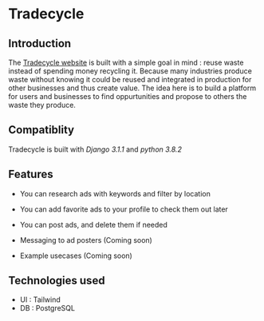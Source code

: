 # Tradecycle

## Introduction
The [Tradecycle website](http://51.15.237.97/) is built with a simple goal in mind : reuse waste instead of spending money recycling it. Because many industries produce waste without knowing it could be reused and integrated in production for other businesses and thus create value. The idea here is to build a platform for users and businesses to find oppurtunities and propose to others the waste they produce.

## Compatiblity
Tradecycle is built with *Django 3.1.1* and *python 3.8.2*

## Features
* You can research ads with keywords and filter by location
* You can add favorite ads to your profile to check them out later
* You can post ads, and delete them if needed

* Messaging to ad posters (Coming soon)
* Example usecases (Coming soon)

## Technologies used
* UI : Tailwind
* DB : PostgreSQL

